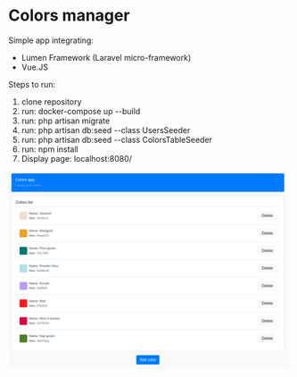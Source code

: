 # Colors manager

Simple app integrating:
- Lumen Framework (Laravel micro-framework)
- Vue.JS

Steps to run:
1. clone repository
2. run: docker-compose up --build
3. run: php artisan migrate
4. run: php artisan db:seed --class UsersSeeder
5. run: php artisan db:seed --class ColorsTableSeeder
6. run: npm install
7. Display page: localhost:8080/

![Demo image](https://raw.githubusercontent.com/jorgsowa/Lumen-vuejs-app/main/resources/demo.png)
